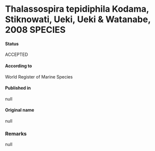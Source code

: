 # Thalassospira tepidiphila Kodama, Stiknowati, Ueki, Ueki & Watanabe, 2008 SPECIES

#### Status
ACCEPTED

#### According to
World Register of Marine Species

#### Published in
null

#### Original name
null

### Remarks
null